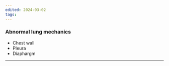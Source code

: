 ```yaml
---
edited: 2024-03-02
tags:
---
```

### Abnormal lung mechanics
- Chest wall
- Pleura
- Diaphargm 

---
